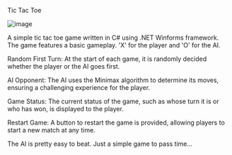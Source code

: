 Tic Tac Toe

![image](https://github.com/user-attachments/assets/02dd90a2-a5fb-4ad1-9df3-2f79f1ec2a91)


A simple tic tac toe game written in C# using .NET Winforms framework.
The game features a basic gameplay. 'X' for the player and 'O' for the AI.

Random First Turn: At the start of each game, it is randomly decided whether the player or the AI goes first.

AI Opponent: The AI uses the Minimax algorithm to determine its moves, ensuring a challenging experience for the player.

Game Status: The current status of the game, such as whose turn it is or who has won, is displayed to the player.

Restart Game: A button to restart the game is provided, allowing players to start a new match at any time.

The AI is pretty easy to beat. Just a simple game to pass time...
